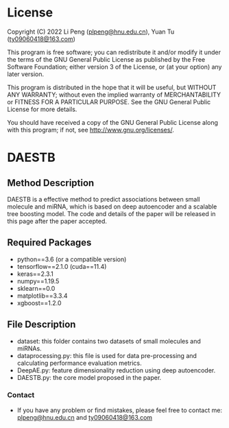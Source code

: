 # License

Copyright (C) 2022 Li Peng (plpeng@hnu.edu.cn), Yuan Tu (ty09060418@163.com)

This program is free software; you can redistribute it and/or modify it under the terms of the GNU General Public License as published by the Free Software Foundation; either version 3 of the License, or (at your option) any later version.

This program is distributed in the hope that it will be useful, but WITHOUT ANY WARRANTY; without even the implied warranty of MERCHANTABILITY or FITNESS FOR A PARTICULAR PURPOSE. See the GNU General Public License for more details.

You should have received a copy of the GNU General Public License along with this program; if not, see http://www.gnu.org/licenses/.

# DAESTB

## Method Description 
DAESTB is a effective method to predict associations between small molecule and miRNA, which is based on deep autoencoder and a scalable tree boosting model. The code and details of the paper will be released in this page after the paper accepted.


## Required Packages

* python==3.6 (or a compatible version)
* tensorflow==2.1.0 (cuda==11.4)
* keras==2.3.1
* numpy==1.19.5
* sklearn==0.0
* matplotlib==3.3.4
* xgboost==1.2.0

## File Description
* dataset: this folder contains two datasets of small molecules and miRNAs.
* dataprocessing.py: this file is used for data pre-processing and calculating performance evaluation metrics.
* DeepAE.py: feature dimensionality reduction using deep autoencoder.
* DAESTB.py: the core model proposed in the paper.

### Contact
* If you have any problem or find mistakes, please feel free to contact me: plpeng@hnu.edu.cn and ty09060418@163.com



